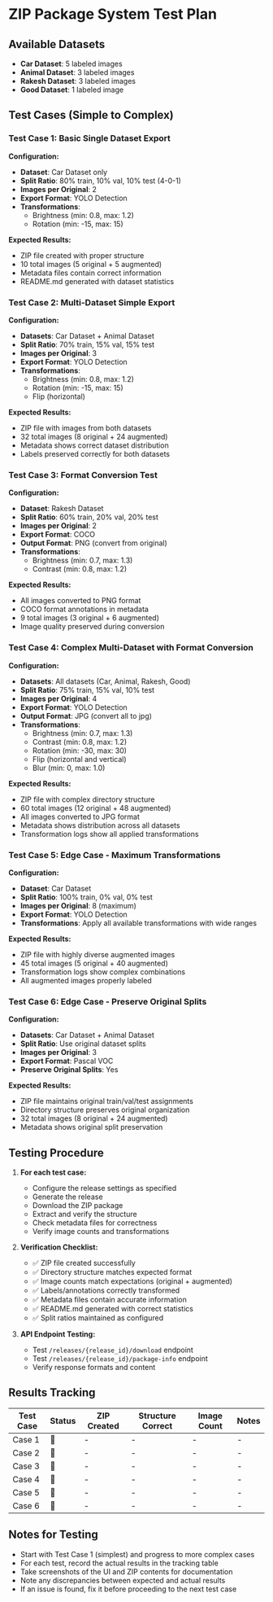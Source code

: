 # ZIP Package System Test Plan

## Available Datasets
- **Car Dataset**: 5 labeled images
- **Animal Dataset**: 3 labeled images
- **Rakesh Dataset**: 3 labeled images
- **Good Dataset**: 1 labeled image

## Test Cases (Simple to Complex)

### Test Case 1: Basic Single Dataset Export
**Configuration:**
- **Dataset**: Car Dataset only
- **Split Ratio**: 80% train, 10% val, 10% test (4-0-1)
- **Images per Original**: 2
- **Export Format**: YOLO Detection
- **Transformations**: 
  - Brightness (min: 0.8, max: 1.2)
  - Rotation (min: -15, max: 15)

**Expected Results:**
- ZIP file created with proper structure
- 10 total images (5 original + 5 augmented)
- Metadata files contain correct information
- README.md generated with dataset statistics

### Test Case 2: Multi-Dataset Simple Export
**Configuration:**
- **Datasets**: Car Dataset + Animal Dataset
- **Split Ratio**: 70% train, 15% val, 15% test
- **Images per Original**: 3
- **Export Format**: YOLO Detection
- **Transformations**:
  - Brightness (min: 0.8, max: 1.2)
  - Rotation (min: -15, max: 15)
  - Flip (horizontal)

**Expected Results:**
- ZIP file with images from both datasets
- 32 total images (8 original + 24 augmented)
- Metadata shows correct dataset distribution
- Labels preserved correctly for both datasets

### Test Case 3: Format Conversion Test
**Configuration:**
- **Dataset**: Rakesh Dataset
- **Split Ratio**: 60% train, 20% val, 20% test
- **Images per Original**: 2
- **Export Format**: COCO
- **Output Format**: PNG (convert from original)
- **Transformations**:
  - Brightness (min: 0.7, max: 1.3)
  - Contrast (min: 0.8, max: 1.2)

**Expected Results:**
- All images converted to PNG format
- COCO format annotations in metadata
- 9 total images (3 original + 6 augmented)
- Image quality preserved during conversion

### Test Case 4: Complex Multi-Dataset with Format Conversion
**Configuration:**
- **Datasets**: All datasets (Car, Animal, Rakesh, Good)
- **Split Ratio**: 75% train, 15% val, 10% test
- **Images per Original**: 4
- **Export Format**: YOLO Detection
- **Output Format**: JPG (convert all to jpg)
- **Transformations**:
  - Brightness (min: 0.7, max: 1.3)
  - Contrast (min: 0.8, max: 1.2)
  - Rotation (min: -30, max: 30)
  - Flip (horizontal and vertical)
  - Blur (min: 0, max: 1.0)

**Expected Results:**
- ZIP file with complex directory structure
- 60 total images (12 original + 48 augmented)
- All images converted to JPG format
- Metadata shows distribution across all datasets
- Transformation logs show all applied transformations

### Test Case 5: Edge Case - Maximum Transformations
**Configuration:**
- **Dataset**: Car Dataset
- **Split Ratio**: 100% train, 0% val, 0% test
- **Images per Original**: 8 (maximum)
- **Export Format**: YOLO Detection
- **Transformations**: Apply all available transformations with wide ranges

**Expected Results:**
- ZIP file with highly diverse augmented images
- 45 total images (5 original + 40 augmented)
- Transformation logs show complex combinations
- All augmented images properly labeled

### Test Case 6: Edge Case - Preserve Original Splits
**Configuration:**
- **Datasets**: Car Dataset + Animal Dataset
- **Split Ratio**: Use original dataset splits
- **Images per Original**: 3
- **Export Format**: Pascal VOC
- **Preserve Original Splits**: Yes

**Expected Results:**
- ZIP file maintains original train/val/test assignments
- Directory structure preserves original organization
- 32 total images (8 original + 24 augmented)
- Metadata shows original split preservation

## Testing Procedure

1. **For each test case:**
   - Configure the release settings as specified
   - Generate the release
   - Download the ZIP package
   - Extract and verify the structure
   - Check metadata files for correctness
   - Verify image counts and transformations

2. **Verification Checklist:**
   - ✅ ZIP file created successfully
   - ✅ Directory structure matches expected format
   - ✅ Image counts match expectations (original + augmented)
   - ✅ Labels/annotations correctly transformed
   - ✅ Metadata files contain accurate information
   - ✅ README.md generated with correct statistics
   - ✅ Split ratios maintained as configured

3. **API Endpoint Testing:**
   - Test `/releases/{release_id}/download` endpoint
   - Test `/releases/{release_id}/package-info` endpoint
   - Verify response formats and content

## Results Tracking

| Test Case | Status | ZIP Created | Structure Correct | Image Count | Notes |
|-----------|--------|-------------|-------------------|-------------|-------|
| Case 1    | 🔄     | -           | -                 | -           | -     |
| Case 2    | 🔄     | -           | -                 | -           | -     |
| Case 3    | 🔄     | -           | -                 | -           | -     |
| Case 4    | 🔄     | -           | -                 | -           | -     |
| Case 5    | 🔄     | -           | -                 | -           | -     |
| Case 6    | 🔄     | -           | -                 | -           | -     |

## Notes for Testing

- Start with Test Case 1 (simplest) and progress to more complex cases
- For each test, record the actual results in the tracking table
- Take screenshots of the UI and ZIP contents for documentation
- Note any discrepancies between expected and actual results
- If an issue is found, fix it before proceeding to the next test case